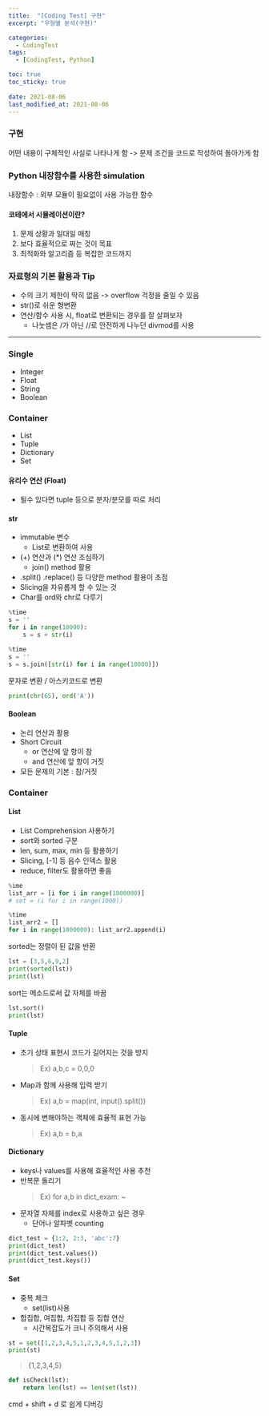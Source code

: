 ```yaml
---
title:  "[Coding Test] 구현"
excerpt: "우형별 분석(구현)"

categories:
  - CodingTest
tags:
  - [CodingTest, Python]

toc: true
toc_sticky: true
 
date: 2021-08-06
last_modified_at: 2021-08-06
---
```

### 구현
어떤 내용이 구체적인 사실로 나타나게 함
-> 문제 조건을 코드로 작성하여 돌아가게 함

### Python 내장함수를 사용한 simulation
내장함수 : 외부 모듈이 필요없이 사용 가능한 함수

#### 코테에서 시뮬레이션이란?
1. 문제 상황과 일대일 매칭
2. 보다 효율적으로 짜는 것이 목표
3. 최적화와 알고리즘 등 복잡한 코드까지

### 자료형의 기본 활용과 Tip
- 수의 크기 제한이 딱히 없음 -> overflow 걱정을 줄일 수 있음
- str()로 쉬운 형변환
- 연산/함수 사용 시, float로 변환되는 경우를 잘 살펴보자
    - 나눗셈은 /가 아닌 //로 안전하게 나누던 divmod를 사용

---

### Single
- Integer
- Float
- String
- Boolean

### Container
- List
- Tuple
- Dictionary
- Set



#### 유리수 연산 (Float)
- 될수 있다면 tuple 등으로 분자/분모를 따로 처리

#### str
- immutable 변수
    - List로 변환하여 사용
- (+) 연산과 (*) 연산 조심하기
    - join() method 활용
- .split() .replace() 등 다양한 method 활용이 초점
- Slicing을 자유롭게 할 수 있는 것
- Char를 ord와 chr로 다루기

```python
%time
s = ''
for i in range(10000):
    s = s + str(i)
```

```python
%time
s = ''
s = s.join([str(i) for i in range(10000)])
```
문자로 변환 / 아스키코드로 변환
```python
print(chr(65), ord('A'))
```

#### Boolean
- 논리 연산과 활용
- Short Circuit
    - or 연산에 앞 항이 참
    - and 연산에 앞 항이 거짓
- 모든 문제의 기본 : 참/거짓


### Container
#### List
- List Comprehension 사용하기
- sort와 sorted 구분
- len, sum, max, min 등 활용하기
- Slicing, [-1] 등 음수 인덱스 활용
- reduce, filter도 활용하면 좋음

```python
%ime
list_arr = [i for i in range(1000000)]
# set = (i for i in range(1000))
```

```python
%time
list_arr2 = []
for i in range(1000000): list_arr2.append(i)
```

sorted는 정렬이 된 값을 반환
```python
lst = [3,5,6,9,2]
print(sorted(lst))
print(lst)
```
sort는 메소드로써 값 자체를 바꿈
```python
lst.sort()
print(lst)
```

#### Tuple
- 초기 상태 표현시 코드가 길어지는 것을 방지
    > Ex) a,b,c = 0,0,0
- Map과 함께 사용해 입력 받기
    > Ex) a,b = map(int, input().split())
- 동시에 변해야하는 객체에 효율적 표현 가능
    > Ex) a,b = b,a


#### Dictionary
- keys나 values를 사용해 효율적인 사용 추천
- 반복문 돌리기
    > Ex) for a,b in dict_exam: ~
- 문자열 자체를 index로 사용하고 싶은 경우
    - 단어나 알파벳 counting
```python
dict_test = {1:2, 2:3, 'abc':7}
print(dict_test)
print(dict_test.values())
print(dict_test.keys())
```

#### Set
- 중복 체크
    - set(list)사용
- 합집합, 여집합, 차집합 등 집합 연산
    - 시간복잡도가 크니 주의해서 사용

```python
st = set([1,2,3,4,5,1,2,3,4,5,1,2,3])
print(st)
```
> {1,2,3,4,5}
```python
def isCheck(lst):
    return len(lst) == len(set(lst))
```

cmd + shift + d
로 쉽게 디버깅
